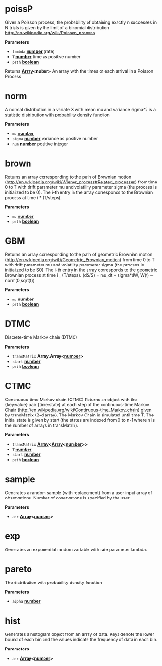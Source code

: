 <!-- Generated by documentation.js. Update this documentation by updating the source code. -->

# poissP

Given a Poisson process, the probability of obtaining exactly n successes in N trials is given by the limit of a binomial distribution
<http://en.wikipedia.org/wiki/Poisson_process>

**Parameters**

-   `lambda` **[number](https://developer.mozilla.org/en-US/docs/Web/JavaScript/Reference/Global_Objects/Number)** (rate)
-   `T` **[number](https://developer.mozilla.org/en-US/docs/Web/JavaScript/Reference/Global_Objects/Number)** time as positive number
-   `path` **[boolean](https://developer.mozilla.org/en-US/docs/Web/JavaScript/Reference/Global_Objects/Boolean)** 

Returns **[Array](https://developer.mozilla.org/en-US/docs/Web/JavaScript/Reference/Global_Objects/Array)&lt;nuber>** An array with the times of each arrival in a Poisson Process

# norm

A normal distribution in a variate X with mean mu and variance sigma^2 is a statistic distribution with probability density function

**Parameters**

-   `mu` **[number](https://developer.mozilla.org/en-US/docs/Web/JavaScript/Reference/Global_Objects/Number)** 
-   `sigma` **[number](https://developer.mozilla.org/en-US/docs/Web/JavaScript/Reference/Global_Objects/Number)** variance as positive number
-   `num` **[number](https://developer.mozilla.org/en-US/docs/Web/JavaScript/Reference/Global_Objects/Number)** positive integer

# brown

Returns an array corresponding to the path of Brownian motion (<http://en.wikipedia.org/wiki/Wiener_process#Related_processes>) from time 0 to T with drift parameter mu and volatility parameter sigma (the process is initialized to be 0). The i-th entry in the array corresponds to the Brownian process at time i \* (T/steps).

**Parameters**

-   `mu` **[number](https://developer.mozilla.org/en-US/docs/Web/JavaScript/Reference/Global_Objects/Number)** 
-   `path` **[boolean](https://developer.mozilla.org/en-US/docs/Web/JavaScript/Reference/Global_Objects/Boolean)** 

# GBM

Returns an array corresponding to the path of geometric Brownian motion (<http://en.wikipedia.org/wiki/Geometric_Brownian_motion>) from time 0 to T with drift parameter mu and volatility parameter sigma (the process is initialized to be S0). The i-th entry in the array corresponds to the geometric Brownian process at time i _ (T/steps).
(dS/S) = mu_dt + sigma\*dW, W(t) ~ norm(0,sqrt(t))

**Parameters**

-   `mu` **[number](https://developer.mozilla.org/en-US/docs/Web/JavaScript/Reference/Global_Objects/Number)** 
-   `path` **[boolean](https://developer.mozilla.org/en-US/docs/Web/JavaScript/Reference/Global_Objects/Boolean)** 

# DTMC

Discrete-time Markov chain (DTMC)

**Parameters**

-   `transMatrix` **Array.Array&lt;[number](https://developer.mozilla.org/en-US/docs/Web/JavaScript/Reference/Global_Objects/Number)>** 
-   `start` **[number](https://developer.mozilla.org/en-US/docs/Web/JavaScript/Reference/Global_Objects/Number)** 
-   `path` **[boolean](https://developer.mozilla.org/en-US/docs/Web/JavaScript/Reference/Global_Objects/Boolean)** 

# CTMC

Continuous-time Markov chain (CTMC)
Returns an object with the {key:value} pair {time:state} at each step of the continuous-time Markov Chain (<http://en.wikipedia.org/wiki/Continuous-time_Markov_chain>) given by transMatrix (2-d array). The Markov Chain is simulated until time T. The initial state is given by start (the states are indexed from 0 to n-1 where n is the number of arrays in transMatrix).

**Parameters**

-   `transMatrix` **[Array](https://developer.mozilla.org/en-US/docs/Web/JavaScript/Reference/Global_Objects/Array)&lt;[Array](https://developer.mozilla.org/en-US/docs/Web/JavaScript/Reference/Global_Objects/Array)&lt;[number](https://developer.mozilla.org/en-US/docs/Web/JavaScript/Reference/Global_Objects/Number)>>** 
-   `T` **[number](https://developer.mozilla.org/en-US/docs/Web/JavaScript/Reference/Global_Objects/Number)** 
-   `start` **[number](https://developer.mozilla.org/en-US/docs/Web/JavaScript/Reference/Global_Objects/Number)** 
-   `path` **[boolean](https://developer.mozilla.org/en-US/docs/Web/JavaScript/Reference/Global_Objects/Boolean)** 

# sample

Generates a random sample (with replacement) from a user input array of observations. Number of observations is specified by the user.

**Parameters**

-   `arr` **[Array](https://developer.mozilla.org/en-US/docs/Web/JavaScript/Reference/Global_Objects/Array)&lt;[number](https://developer.mozilla.org/en-US/docs/Web/JavaScript/Reference/Global_Objects/Number)>** 

# exp

Generates an exponential random variable with rate parameter lambda.

# pareto

The distribution with probability density function

**Parameters**

-   `alpha` **[number](https://developer.mozilla.org/en-US/docs/Web/JavaScript/Reference/Global_Objects/Number)** 

# hist

Generates a histogram object from an array of data. Keys denote the lower bound of each bin and the values indicate the frequency of data in each bin.

**Parameters**

-   `arr` **[Array](https://developer.mozilla.org/en-US/docs/Web/JavaScript/Reference/Global_Objects/Array)&lt;[number](https://developer.mozilla.org/en-US/docs/Web/JavaScript/Reference/Global_Objects/Number)>** 
